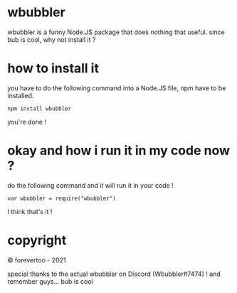 # wbubbler
wbubbler is a funny Node.JS package that does nothing that useful.
since bub is cool, why not install it ?

# how to install it
you have to do the following command into a Node.JS file, npm have to be installed.

`npm install wbubbler`

you're done !

# okay and how i run it in my code now ?
do the following command and it will run it in your code !

`var wbubbler = require("wbubbler")`

I think that's it !

# copyright

© forevertoo - 2021


special thanks to the actual wbubbler on Discord (Wbubbler#7474) !
and remember guys...
bub is cool
